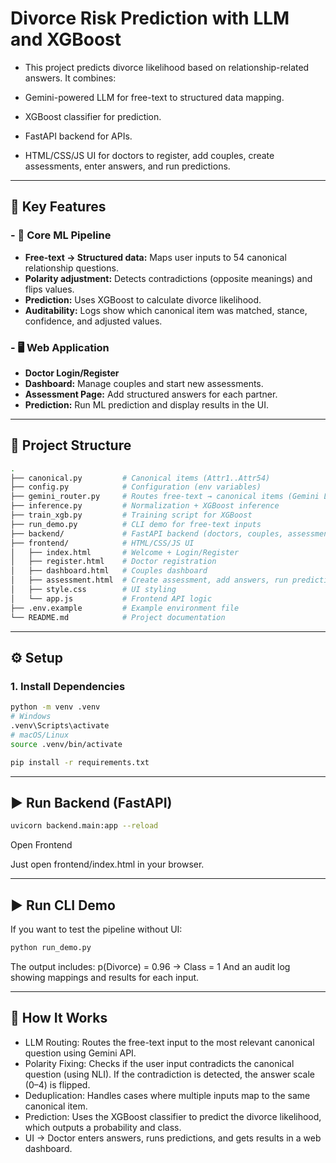 # Divorce Risk Prediction with LLM and XGBoost

- This project predicts divorce likelihood based on relationship-related answers. It combines:

- Gemini-powered LLM for free-text to structured data mapping.
- XGBoost classifier for prediction.
- FastAPI backend for APIs.
- HTML/CSS/JS UI for doctors to register, add couples, create assessments, enter answers, and run predictions.

--------


## 🔑 Key Features

### - **🔬 Core ML Pipeline**

  - **Free-text → Structured data:** Maps user inputs to 54 canonical relationship questions.
  - **Polarity adjustment:** Detects contradictions (opposite meanings) and flips values.
  - **Prediction:** Uses XGBoost to calculate divorce likelihood.
  - **Auditability:** Logs show which canonical item was matched, stance, confidence, and adjusted values.

### - **🖥️ Web Application**

  - **Doctor Login/Register**
  - **Dashboard:** Manage couples and start new assessments.
  - **Assessment Page:** Add structured answers for each partner.
  - **Prediction:** Run ML prediction and display results in the UI.

--------

## 📁 Project Structure
```bash
.
├── canonical.py         # Canonical items (Attr1..Attr54)
├── config.py            # Configuration (env variables)
├── gemini_router.py     # Routes free-text → canonical items (Gemini LLM)
├── inference.py         # Normalization + XGBoost inference
├── train_xgb.py         # Training script for XGBoost
├── run_demo.py          # CLI demo for free-text inputs
├── backend/             # FastAPI backend (doctors, couples, assessments, answers, predict)
├── frontend/            # HTML/CSS/JS UI
│   ├── index.html       # Welcome + Login/Register
│   ├── register.html    # Doctor registration
│   ├── dashboard.html   # Couples dashboard
│   ├── assessment.html  # Create assessment, add answers, run prediction
│   ├── style.css        # UI styling
│   └── app.js           # Frontend API logic
├── .env.example         # Example environment file
└── README.md            # Project documentation
```


--------

## ⚙️ Setup

### 1. Install Dependencies
```bash
python -m venv .venv
# Windows
.venv\Scripts\activate
# macOS/Linux
source .venv/bin/activate

pip install -r requirements.txt
```

--------

## ▶️ Run Backend (FastAPI)

```bash
uvicorn backend.main:app --reload
```

Open Frontend

Just open frontend/index.html in your browser.

--------

## ▶️ Run CLI Demo

If you want to test the pipeline without UI:

```bash
python run_demo.py
```

The output includes:
p(Divorce) = 0.96 -> Class = 1
And an audit log showing mappings and results for each input.

--------

## 🧠 How It Works
- LLM Routing: Routes the free-text input to the most relevant canonical question using Gemini API.
- Polarity Fixing: Checks if the user input contradicts the canonical question (using NLI). If the contradiction is detected, the answer scale (0–4) is flipped.
- Deduplication: Handles cases where multiple inputs map to the same canonical item.
- Prediction: Uses the XGBoost classifier to predict the divorce likelihood, which outputs a probability and class.
- UI → Doctor enters answers, runs predictions, and gets results in a web dashboard.
